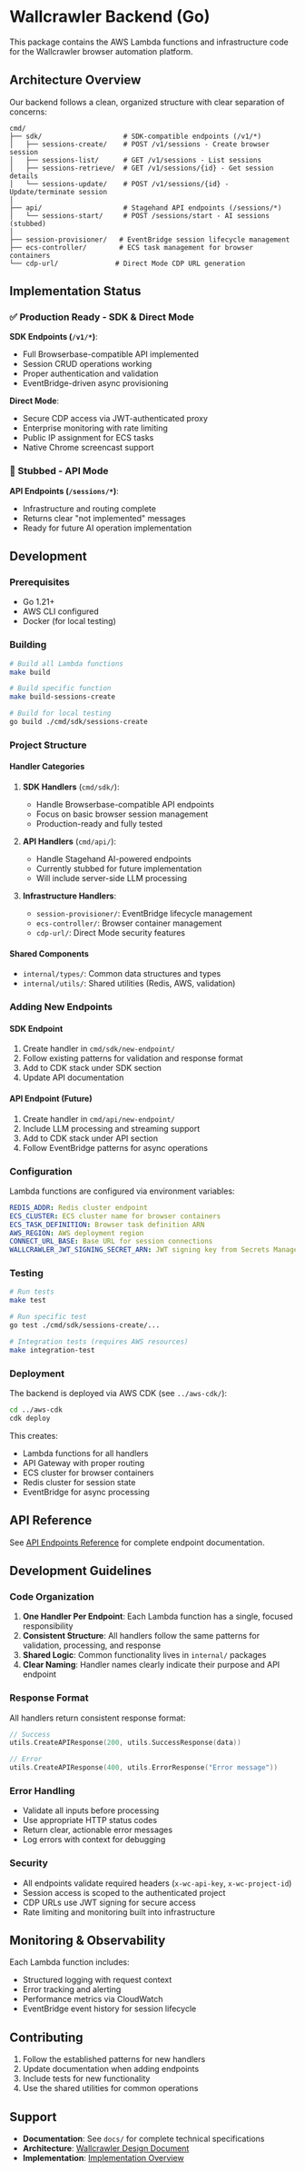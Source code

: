 # Wallcrawler Backend (Go)

This package contains the AWS Lambda functions and infrastructure code for the Wallcrawler browser automation platform.

## Architecture Overview

Our backend follows a clean, organized structure with clear separation of concerns:

```
cmd/
├── sdk/                    # SDK-compatible endpoints (/v1/*)
│   ├── sessions-create/    # POST /v1/sessions - Create browser session
│   ├── sessions-list/      # GET /v1/sessions - List sessions
│   ├── sessions-retrieve/  # GET /v1/sessions/{id} - Get session details
│   └── sessions-update/    # POST /v1/sessions/{id} - Update/terminate session
│
├── api/                    # Stagehand API endpoints (/sessions/*)
│   └── sessions-start/     # POST /sessions/start - AI sessions (stubbed)
│
├── session-provisioner/   # EventBridge session lifecycle management
├── ecs-controller/        # ECS task management for browser containers
└── cdp-url/              # Direct Mode CDP URL generation
```

## Implementation Status

### ✅ Production Ready - SDK & Direct Mode

**SDK Endpoints (`/v1/*`)**:

- Full Browserbase-compatible API implemented
- Session CRUD operations working
- Proper authentication and validation
- EventBridge-driven async provisioning

**Direct Mode**:

- Secure CDP access via JWT-authenticated proxy
- Enterprise monitoring with rate limiting
- Public IP assignment for ECS tasks
- Native Chrome screencast support

### 🔄 Stubbed - API Mode

**API Endpoints (`/sessions/*`)**:

- Infrastructure and routing complete
- Returns clear "not implemented" messages
- Ready for future AI operation implementation

## Development

### Prerequisites

- Go 1.21+
- AWS CLI configured
- Docker (for local testing)

### Building

```bash
# Build all Lambda functions
make build

# Build specific function
make build-sessions-create

# Build for local testing
go build ./cmd/sdk/sessions-create
```

### Project Structure

#### Handler Categories

1. **SDK Handlers** (`cmd/sdk/`):
   - Handle Browserbase-compatible API endpoints
   - Focus on basic browser session management
   - Production-ready and fully tested

2. **API Handlers** (`cmd/api/`):
   - Handle Stagehand AI-powered endpoints
   - Currently stubbed for future implementation
   - Will include server-side LLM processing

3. **Infrastructure Handlers**:
   - `session-provisioner/`: EventBridge lifecycle management
   - `ecs-controller/`: Browser container management
   - `cdp-url/`: Direct Mode security features

#### Shared Components

- `internal/types/`: Common data structures and types
- `internal/utils/`: Shared utilities (Redis, AWS, validation)

### Adding New Endpoints

#### SDK Endpoint

1. Create handler in `cmd/sdk/new-endpoint/`
2. Follow existing patterns for validation and response format
3. Add to CDK stack under SDK section
4. Update API documentation

#### API Endpoint (Future)

1. Create handler in `cmd/api/new-endpoint/`
2. Include LLM processing and streaming support
3. Add to CDK stack under API section
4. Follow EventBridge patterns for async operations

### Configuration

Lambda functions are configured via environment variables:

```yaml
REDIS_ADDR: Redis cluster endpoint
ECS_CLUSTER: ECS cluster name for browser containers
ECS_TASK_DEFINITION: Browser task definition ARN
AWS_REGION: AWS deployment region
CONNECT_URL_BASE: Base URL for session connections
WALLCRAWLER_JWT_SIGNING_SECRET_ARN: JWT signing key from Secrets Manager
```

### Testing

```bash
# Run tests
make test

# Run specific test
go test ./cmd/sdk/sessions-create/...

# Integration tests (requires AWS resources)
make integration-test
```

### Deployment

The backend is deployed via AWS CDK (see `../aws-cdk/`):

```bash
cd ../aws-cdk
cdk deploy
```

This creates:

- Lambda functions for all handlers
- API Gateway with proper routing
- ECS cluster for browser containers
- Redis cluster for session state
- EventBridge for async processing

## API Reference

See [API Endpoints Reference](../../docs/api-endpoints-reference.md) for complete endpoint documentation.

## Development Guidelines

### Code Organization

1. **One Handler Per Endpoint**: Each Lambda function has a single, focused responsibility
2. **Consistent Structure**: All handlers follow the same patterns for validation, processing, and response
3. **Shared Logic**: Common functionality lives in `internal/` packages
4. **Clear Naming**: Handler names clearly indicate their purpose and API endpoint

### Response Format

All handlers return consistent response format:

```go
// Success
utils.CreateAPIResponse(200, utils.SuccessResponse(data))

// Error
utils.CreateAPIResponse(400, utils.ErrorResponse("Error message"))
```

### Error Handling

- Validate all inputs before processing
- Use appropriate HTTP status codes
- Return clear, actionable error messages
- Log errors with context for debugging

### Security

- All endpoints validate required headers (`x-wc-api-key`, `x-wc-project-id`)
- Session access is scoped to the authenticated project
- CDP URLs use JWT signing for secure access
- Rate limiting and monitoring built into infrastructure

## Monitoring & Observability

Each Lambda function includes:

- Structured logging with request context
- Error tracking and alerting
- Performance metrics via CloudWatch
- EventBridge event history for session lifecycle

## Contributing

1. Follow the established patterns for new handlers
2. Update documentation when adding endpoints
3. Include tests for new functionality
4. Use the shared utilities for common operations

## Support

- **Documentation**: See `docs/` for complete technical specifications
- **Architecture**: [Wallcrawler Design Document](../../docs/wallcrawler-design-doc.md)
- **Implementation**: [Implementation Overview](../../docs/implementation-overview.md)
